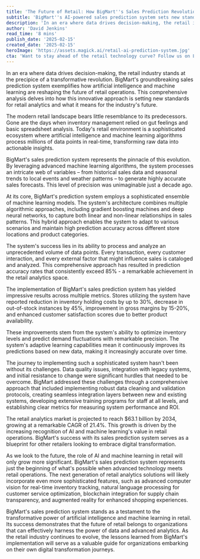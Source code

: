 ```yaml
---
title: 'The Future of Retail: How BigMart''s Sales Prediction Revolution is Reshaping the Industry'
subtitle: 'BigMart''s AI-powered sales prediction system sets new standards for retail analytics'
description: 'In an era where data drives decision-making, the retail industry stands at the precipice of a transformative revolution. BigMart''s groundbreaking sales prediction system exemplifies how AI and machine learning are reshaping the future of retail operations.'
author: 'David Jenkins'
read_time: '8 mins'
publish_date: '2025-02-15'
created_date: '2025-02-15'
heroImage: 'https://assets.magick.ai/retail-ai-prediction-system.jpg'
cta: 'Want to stay ahead of the retail technology curve? Follow us on LinkedIn for more exclusive insights into how AI is transforming the retail landscape.'
---
```


In an era where data drives decision-making, the retail industry stands at the precipice of a transformative revolution. BigMart's groundbreaking sales prediction system exemplifies how artificial intelligence and machine learning are reshaping the future of retail operations. This comprehensive analysis delves into how this innovative approach is setting new standards for retail analytics and what it means for the industry's future.

The modern retail landscape bears little resemblance to its predecessors. Gone are the days when inventory management relied on gut feelings and basic spreadsheet analysis. Today's retail environment is a sophisticated ecosystem where artificial intelligence and machine learning algorithms process millions of data points in real-time, transforming raw data into actionable insights.

BigMart's sales prediction system represents the pinnacle of this evolution. By leveraging advanced machine learning algorithms, the system processes an intricate web of variables – from historical sales data and seasonal trends to local events and weather patterns – to generate highly accurate sales forecasts. This level of precision was unimaginable just a decade ago.

At its core, BigMart's prediction system employs a sophisticated ensemble of machine learning models. The system's architecture combines multiple algorithmic approaches, including gradient boosting machines and deep neural networks, to capture both linear and non-linear relationships in sales patterns. This hybrid approach enables the system to adapt to various scenarios and maintain high prediction accuracy across different store locations and product categories.

The system's success lies in its ability to process and analyze an unprecedented volume of data points. Every transaction, every customer interaction, and every external factor that might influence sales is cataloged and analyzed. This comprehensive approach has resulted in prediction accuracy rates that consistently exceed 85% - a remarkable achievement in the retail analytics space.

The implementation of BigMart's sales prediction system has yielded impressive results across multiple metrics. Stores utilizing the system have reported reduction in inventory holding costs by up to 30%, decrease in out-of-stock instances by 45%, improvement in gross margins by 15-20%, and enhanced customer satisfaction scores due to better product availability.

These improvements stem from the system's ability to optimize inventory levels and predict demand fluctuations with remarkable precision. The system's adaptive learning capabilities mean it continuously improves its predictions based on new data, making it increasingly accurate over time.

The journey to implementing such a sophisticated system hasn't been without its challenges. Data quality issues, integration with legacy systems, and initial resistance to change were significant hurdles that needed to be overcome. BigMart addressed these challenges through a comprehensive approach that included implementing robust data cleaning and validation protocols, creating seamless integration layers between new and existing systems, developing extensive training programs for staff at all levels, and establishing clear metrics for measuring system performance and ROI.

The retail analytics market is projected to reach $63.1 billion by 2034, growing at a remarkable CAGR of 21.4%. This growth is driven by the increasing recognition of AI and machine learning's value in retail operations. BigMart's success with its sales prediction system serves as a blueprint for other retailers looking to embrace digital transformation.

As we look to the future, the role of AI and machine learning in retail will only grow more significant. BigMart's sales prediction system represents just the beginning of what's possible when advanced technology meets retail operations. The next generation of retail analytics solutions will likely incorporate even more sophisticated features, such as advanced computer vision for real-time inventory tracking, natural language processing for customer service optimization, blockchain integration for supply chain transparency, and augmented reality for enhanced shopping experiences.

BigMart's sales prediction system stands as a testament to the transformative power of artificial intelligence and machine learning in retail. Its success demonstrates that the future of retail belongs to organizations that can effectively harness the power of data and advanced analytics. As the retail industry continues to evolve, the lessons learned from BigMart's implementation will serve as a valuable guide for organizations embarking on their own digital transformation journeys.